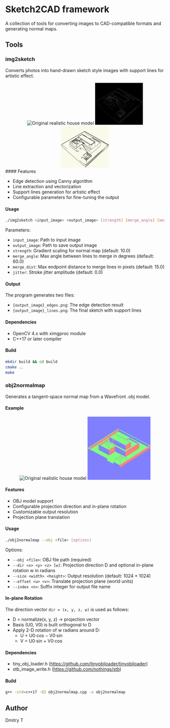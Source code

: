 # Sketch2CAD framework

A collection of tools for converting images to CAD-compatible formats and generating normal maps.

## Tools

### img2sketch

Converts photos into hand-drawn sketch style images with support lines for artistic effect.

<div align="center">
<img src="examples/house_realistic.png" width="30%" alt="Original realistic house model">
<img src="examples/house_realistic_edges.png" width="30%" alt="Edges detection">
<img src="examples/house_realistic_lines.png" width="30%" alt="Lines extraction">
</div>
#### Features

- Edge detection using Canny algorithm
- Line extraction and vectorization
- Support lines generation for artistic effect
- Configurable parameters for fine-tuning the output

#### Usage

```bash
./img2sketch <input_image> <output_image> [strength] [merge_angle] [merge_dist] [jitter]
```

Parameters:

- `input_image`: Path to input image
- `output_image`: Path to save output image
- `strength`: Gradient scaling for normal map (default: 10.0)
- `merge_angle`: Max angle between lines to merge in degrees (default: 60.0)
- `merge_dist`: Max endpoint distance to merge lines in pixels (default: 15.0)
- `jitter`: Stroke jitter amplitude (default: 0.0)

#### Output

The program generates two files:

- `{output_image}_edges.png`: The edge detection result
- `{output_image}_lines.png`: The final sketch with support lines

#### Dependencies

- OpenCV 4.x with ximgproc module
- C++17 or later compiler

#### Build

```bash
mkdir build && cd build
cmake ..
make
```

### obj2normalmap

Generates a tangent-space normal map from a Wavefront .obj model.

#### Example
<div align="center">
<img src="examples/house_realistic.png" width="45%" alt="Original realistic house model">
<img src="examples/house_converted.png" width="39.4%" alt="Converted normal map">
</div>

#### Features

- OBJ model support
- Configurable projection direction and in-plane rotation
- Customizable output resolution
- Projection plane translation

#### Usage

```bash
./obj2normalmap --obj <file> [options]
```

Options:

- `--obj <file>`: OBJ file path (required)
- `--dir <x> <y> <z> [w]`: Projection direction D and optional in-plane rotation w in radians
- `--size <width> <height>`: Output resolution (default: 1024 × 1024)
- `--offset <u> <v>`: Translate projection plane (world units)
- `--index <n>`: Suffix integer for output file name

#### In-plane Rotation

The direction vector `dir = (x, y, z, w)` is used as follows:

- D = normalize(x, y, z) → projection vector
- Basis (U0, V0) is built orthogonal to D
- Apply 2-D rotation of w radians around D:
  - U = U0·cos − V0·sin
  - V = U0·sin + V0·cos

#### Dependencies

- tiny_obj_loader.h (https://github.com/tinyobjloader/tinyobjloader)
- stb_image_write.h (https://github.com/nothings/stb)

#### Build

```bash
g++ -std=c++17 -O2 obj2normalmap.cpp -o obj2normalmap
```

## Author

Dmitry T
